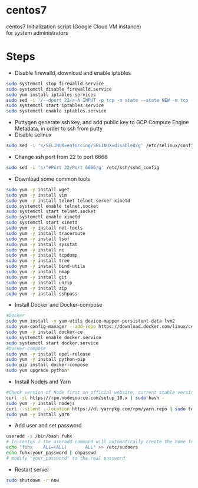 # centos7
centos7 Initialization script (Google Cloud VM instance)<br>
for system administrators

# Steps
* Disable firewalld, download and enable iptables
```bash
sudo systemctl stop firewalld.service
sudo systemctl disable firewalld.service 
sudo yum install iptables-services
sudo sed -i '/--dport 22/a-A INPUT -p tcp -m state --state NEW -m tcp --dport 6666 -j ACCEPT' /etc/sysconfig/iptables
sudo systemctl start iptables.service
sudo systemctl enable iptables.service
```
* Puttygen generate ssh key, and add public key to GCP Compute Engine Metadata, in order to ssh from putty
* Disable selinux
```bash
sudo sed -i 's/SELINUX=enforcing/SELINUX=disabled/g' /etc/selinux/config
```
* Change ssh port from 22 to port 6666
```bash
sudo sed -i 's/^#Port 22/Port 6666/g' /etc/ssh/sshd_config
```
* Download some common tools
```bash
sudo yum -y install wget
sudo yum -y install vim
sudo yum -y install telnet telnet-server xinetd
sudo systemctl enable telnet.socket
sudo systemctl start telnet.socket
sudo systemctl enable xinetd
sudo systemctl start xinetd
sudo yum -y install net-tools
sudo yum -y install traceroute
sudo yum -y install lsof
sudo yum -y install sysstat
sudo yum -y install nc 
sudo yum -y install tcpdump
sudo yum -y install tree
sudo yum -y install bind-utils
sudo yum -y install nmap
sudo yum -y install git
sudo yum -y install unzip
sudo yum -y install zip
sudo yum -y install sshpass
```
* Install Docker and Docker-compose
```bash
#Docker
sudo yum install -y yum-utils device-mapper-persistent-data lvm2
sudo yum-config-manager --add-repo https://download.docker.com/linux/centos/docker-ce.repo
sudo yum -y install docker-ce
sudo systemctl enable docker.service
sudo systemctl start docker.service
#Docker-compose
sudo yum -y install epel-release
sudo yum -y install python-pip
sudo pip install docker-compose
sudo yum upgrade python*
```
* Install Nodejs and Yarn
```bash
#Check version of Node first on official website, current stable version is 10.x. Change below number accordingly in future
curl -sL https://rpm.nodesource.com/setup_10.x | sudo bash -
sudo yum -y install nodejs
curl --silent --location https://dl.yarnpkg.com/rpm/yarn.repo | sudo tee /etc/yum.repos.d/yarn.repo
sudo yum -y install yarn
```

* Add user and set password
```bash
useradd -s /bin/bash fuhx
# In centos 7 the useradd command will automatically create the home folder, but in ubuntu 18.04 it will not
echo "fuhx    ALL=(ALL)       ALL" >> /etc/sudoers
echo fuhx:your_password | chpasswd
# modify "your_password" to the real password
```

* Restart server
```bash
sudo shutdown -r now
```

